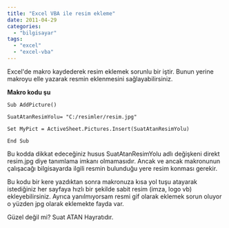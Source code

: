 ```yaml
---
title: "Excel VBA ile resim ekleme"
date: 2011-04-29
categories: 
  - "bilgisayar"
tags: 
  - "excel"
  - "excel-vba"
---
```


Excel'de makro kaydederek resim eklemek sorunlu bir iştir. Bunun yerine makroyu elle yazarak resmin eklenmesini sağlayabilirsiniz.

**Makro kodu şu**

```
Sub AddPicture()

SuatAtanResimYolu= "C:/resimler/resim.jpg"

Set MyPict = ActiveSheet.Pictures.Insert(SuatAtanResimYolu)

End Sub
```

Bu kodda dikkat edeceğiniz husus SuatAtanResimYolu adlı değişkeni direkt resim.jpg diye tanımlama imkanı olmamasıdır. Ancak ve ancak makronunun çalışacağı bilgisayarda ilgili resmin bulunduğu yere resim konması gerekir.

Bu kodu bir kere yazdıktan sonra makronuza kısa yol tuşu atayarak istediğiniz her sayfaya hızlı bir şekilde sabit resim (imza, logo vb) ekleyebilirsiniz. Ayrıca yanılmıyorsam resmi gif olarak eklemek sorun oluyor o yüzden jpg olarak eklemekte fayda var.

Güzel değil mi? Suat ATAN Hayratıdır.
